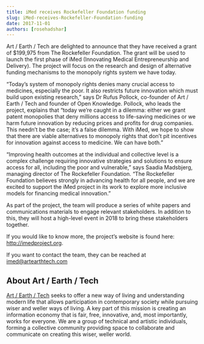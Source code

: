 ```yaml
---
title: iMed receives Rockefeller Foundation funding
slug: iMed-receives-Rockefeller-Foundation-funding
date: 2017-11-01
authors: [rosehadshar]
---
```


Art / Earth / Tech are delighted to announce that they have received a grant of $199,975 from The Rockefeller Foundation. The grant will be used to launch the first phase of iMed (Innovating Medical Entrepreneurship and Delivery). The project will focus on the research and design of alternative funding mechanisms to the monopoly rights system we have today.
 
“Today’s system of monopoly rights denies many crucial access to medicines, especially the poor. It also restricts future innovation which must build upon existing research,” says Dr Rufus Pollock, co-founder of Art / Earth / Tech and founder of Open Knowledge. Pollock, who leads the project, explains that “today we’re caught in a dilemma: either we grant patent monopolies that deny millions access to life-saving medicines or we harm future innovation by reducing prices and profits for drug companies. This needn’t be the case; it’s a false dilemma. With iMed, we hope to show that there are viable alternatives to monopoly rights that don’t pit incentives for innovation against access to medicine. We can have both.”
 
“Improving health outcomes at the individual and collective level is a complex challenge requiring innovative strategies and solutions to ensure access for all, including the poor and vulnerable,” says Saadia Madsbjerg, managing director of The Rockefeller Foundation. “The Rockefeller Foundation believes strongly in advancing health for all people, and we are excited to support the iMed project in its work to explore more inclusive models for financing medical innovation.”
 
As part of the project, the team will produce a series of white papers and communications materials to engage relevant stakeholders. In addition to this, they will host a high-level event in 2018 to bring these stakeholders together.
 
If you would like to know more, the project’s website is found here: http://imedproject.org.

If you want to contact the team, they can be reached at imed@artearthtech.com 
 
## About Art / Earth / Tech
 
[Art / Earth / Tech][aet] seeks to offer a new way of living and understanding modern life that allows participation in contemporary society while pursuing wiser and weller ways of living. A key part of this mission is creating an information economy that is fair, free, innovative, and, most importantly, works for everyone. We are a group of technical and artistic individuals, forming a collective community providing space to collaborate and communicate on creating this wiser, weller world.

[aet]: https://artearthtech.com